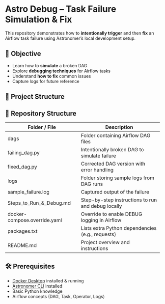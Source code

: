 # Astro Debug – Task Failure Simulation & Fix
This repository demonstrates how to **intentionally trigger** and then **fix** an Airflow task failure using Astronomer’s local development setup.

## 📌 Objective
- Learn how to **simulate** a broken DAG
- Explore **debugging techniques** for Airflow tasks
- Understand **how to fix** common issues
- Capture logs for future reference

## 📂 Project Structure
## 📂 Repository Structure

Folder / File                | Description
----------------------------|-----------------------------------------------------
dags                        | Folder containing Airflow DAG files
failing_dag.py              | Intentionally broken DAG to simulate failure
fixed_dag.py                | Corrected DAG version with error handling
logs                        | Folder storing sample logs from DAG runs
sample_failure.log          | Captured output of the failure
Steps_to_Run_&_Debug.md     | Step-by-step instructions to run and debug locally
docker-compose.override.yaml| Override to enable DEBUG logging in Airflow
packages.txt                | Lists extra Python dependencies (e.g., requests)
README.md                   | Project overview and instructions


## 🛠 Prerequisites
- [Docker Desktop](https://www.docker.com/products/docker-desktop/) installed & running  
- [Astronomer CLI](https://www.astronomer.io/docs/astro/cli/install-cli) installed  
- Basic Python knowledge  
- Airflow concepts (DAG, Task, Operator, Logs)  


